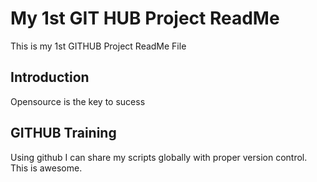 # My 1st GIT HUB Project ReadMe
This is my 1st GITHUB Project ReadMe File

## Introduction
Opensource is the key to sucess

## GITHUB Training
Using github I can share my scripts globally with proper version control. This is awesome.
